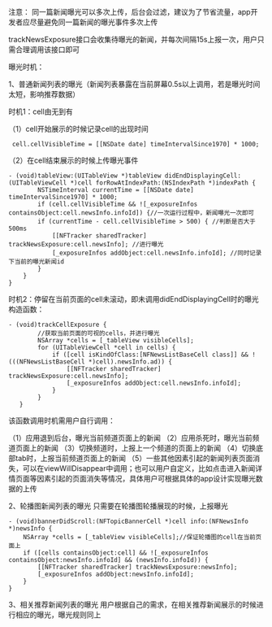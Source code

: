 注意： 同一篇新闻曝光可以多次上传，后台会过滤，建议为了节省流量，app开发者应尽量避免同一篇新闻的曝光事件多次上传

trackNewsExposure接口会收集待曝光的新闻，并每次间隔15s上报一次，用户只需合理调用该接口即可

曝光时机：

1、普通新闻列表的曝光（新闻列表暴露在当前屏幕0.5s以上调用，若是曝光时间太短，影响推荐数据）

时机1：cell由无到有

（1）cell开始展示的时候记录cell的出现时间

```objc
 cell.cellVisibleTime = [[NSDate date] timeIntervalSince1970] * 1000;
```
 
（2）在cell结束展示的时候上传曝光事件

```objc
- (void)tableView:(UITableView *)tableView didEndDisplayingCell:(UITableViewCell *)cell forRowAtIndexPath:(NSIndexPath *)indexPath {
    	NSTimeInterval currentTime = [[NSDate date] timeIntervalSince1970] * 1000;
    	if (cell.cellVisibleTime && ![_exposureInfos containsObject:cell.newsInfo.infoId]) {//一次运行过程中，新闻曝光一次即可
        if (currentTime - cell.cellVisibleTime > 500) { //判断是否大于500ms
            [[NFTracker sharedTracker] trackNewsExposure:cell.newsInfo]; //进行曝光
            [_exposureInfos addObject:cell.newsInfo.infoId]; //同时记录下当前的曝光新闻id
        }
    }
}
```

时机2：停留在当前页面的cell未滚动，即未调用didEndDisplayingCell时的曝光
构造函数：

```objc
- (void)trackCellExposure {
    	//获取当前页面的可视的cells，并进行曝光
    	NSArray *cells = [_tableView visibleCells];
    	for (UITableViewCell *cell in cells) {
        	if ([cell isKindOfClass:[NFNewsListBaseCell class]] && !(((NFNewsListBaseCell *)cell).newsInfo.ad)) {
            	[[NFTracker sharedTracker] trackNewsExposure:cell.newsInfo];
            	[_exposureInfos addObject:cell.newsInfo.infoId];
        	}
    	}
   }
```

该函数调用时机需用户自行调用：

（1）应用退到后台，曝光当前频道页面上的新闻
（2）应用杀死时，曝光当前频道页面上的新闻
（3）切换频道时，上报上一个频道的页面上的新闻
（4）切换底部tab时，上报当前频道页面上的新闻
（5）一些其他因素引起的新闻列表页面消失，可以在viewWillDisappear中调用；也可以用户自定义，比如点击进入新闻详情页面等因素引起的页面消失等情况，具体用户可根据具体的app设计实现曝光数据的上传

2、轮播图新闻列表的曝光
只需要在轮播图轮播展现的时候，上报曝光

```objc
- (void)bannerDidScroll:(NFTopicBannerCell *)cell info:(NFNewsInfo *)newsInfo {
    NSArray *cells = [_tableView visibleCells];//保证轮播图的cell在当前页面上
    if ([cells containsObject:cell] && ![_exposureInfos containsObject:newsInfo.infoId] && (newsInfo.infoId)) {
        [[NFTracker sharedTracker] trackNewsExposure:newsInfo];
        [_exposureInfos addObject:newsInfo.infoId];
    }
}
```

3、相关推荐新闻列表的曝光
用户根据自己的需求，在相关推荐新闻展示的时候进行相应的曝光，曝光规则同上